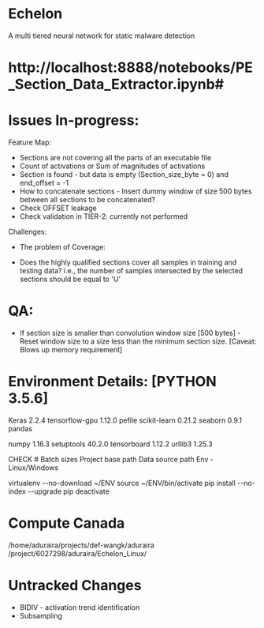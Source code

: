 # Echelon
A multi tiered neural network for static malware detection

# http://localhost:8888/notebooks/PE_Section_Data_Extractor.ipynb#

# Issues In-progress:
Feature Map:
* Sections are not covering all the parts of an executable file
* Count of activations or Sum of magnitudes of activations
* Section is found - but data is empty (Section_size_byte = 0) and end_offset = -1
* How to concatenate sections - Insert dummy window of size 500 bytes between all sections to be concatenated?
* Check OFFSET leakage
* Check validation in TIER-2: currently not performed

Challenges:
* The problem of Coverage:
- Does the highly qualified sections cover all samples in training and testing data?
i.e., the number of samples intersected by the selected sections should be equal to 'U'

# QA:

* If section size is smaller than convolution window size [500 bytes] - Reset window size to a size less than the minimum section size.
[Caveat: Blows up memory requirement]


# Environment Details: [PYTHON 3.5.6]
Keras 2.2.4
tensorflow-gpu 1.12.0
pefile
scikit-learn 0.21.2
seaborn 0.9.1
pandas

numpy 1.16.3
setuptools 40.2.0
tensorboard 1.12.2
urllib3 1.25.3

CHECK #
Batch sizes
Project base path
Data source path
Env - Linux/Windows


virtualenv --no-download ~/ENV
source ~/ENV/bin/activate
pip install --no-index --upgrade pip
deactivate

# Compute Canada
/home/aduraira/projects/def-wangk/aduraira
/project/6027298/aduraira/Echelon_Linux/

# Untracked Changes
* BIDIV - activation trend identification
* Subsampling
